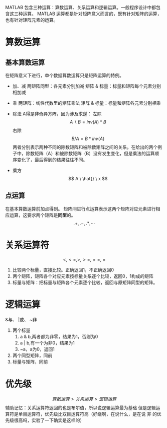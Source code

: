 MATLAB 包含三种运算：算数运算、关系运算和逻辑运算。一般程序设计中都包含这三种运算。
MATLAB 运算都是针对矩阵意义而言的，既有针对矩阵的运算，也有针对矩阵元素的运算。

# 算数运算
## 基本算数运算
在矩阵意义下进行，单个数据算数运算只是矩阵运算的特例。
- 加、减
两矩阵同型：各元素分别加减
矩阵 & 标量：标量和矩阵每个元素分别相加减
- 乘
两矩阵：线性代数里的矩阵乘法
矩阵 & 标量：标量和矩阵各元素分别相乘
- 除法
A得是非奇异方阵，因为涉及求逆：
左除
$$
A\backslash B = inv(A)*B
$$
右除
$$
B/ A = B*inv(A)
$$
两者分别表示两种不同的除数矩阵和被除数矩阵之间的关系。在给出的两个例子中，除数矩阵（A）和被除数矩阵（B）没有发生变化，但是乘法的运算顺序变化了，最后得到的结果往往不同。

- 乘方
$$
A \ \hat{} \ x
$$
## 点运算
在基本算数运算前加点得到。
矩阵间进行点运算表示这两个矩阵对应元素进行相应运算，这要求两个矩阵是**同型**的。
$$
.+,.-,.*, \cdots
$$

# 关系运算符
$$
<,<=,>,>=,==,~=
$$
1. 比较两个标量，直接比较。正确返回1，不正确返回0
2. 两个矩阵，矩阵各个对应元素按标量关系逐个比较，返回0，1构成的矩阵
3. 标量与矩阵：把标量与矩阵各个元素逐个比较，返回与原矩阵同型的矩阵。

# 逻辑运算
&与、 |或、 ~非
1. 两个标量
	1. a & b,两者都为非零，结果为1，否则为0
	2. a | b,有一个为非0，结果为1
	3. ~a，a为0，返回1
2. 两个同型矩阵，同前
3. 标量与矩阵，同前


# 优先级
$$
算数运算>关系运算>逻辑运算
$$
辅助记忆：关系运算符返回的也是布尔值，所以说逻辑运算最为基础
但是逻辑运算符是单目运算符，优先级比双目运算符高（好绕啊，在说什么，是在说 非 的优先级很高吗，实验了一下确实是这样的）
